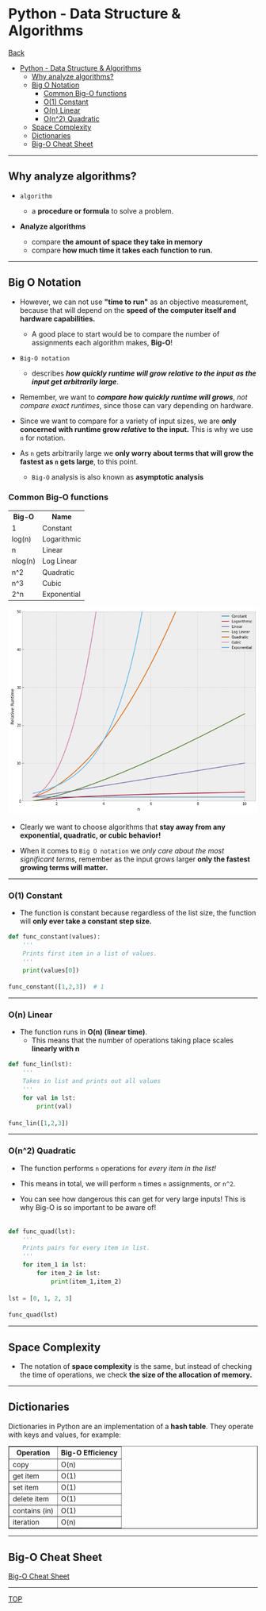 # Python - Data Structure & Algorithms

[Back](../index.md)

- [Python - Data Structure \& Algorithms](#python---data-structure--algorithms)
  - [Why analyze algorithms?](#why-analyze-algorithms)
  - [Big O Notation](#big-o-notation)
    - [Common Big-O functions](#common-big-o-functions)
    - [O(1) Constant](#o1-constant)
    - [O(n) Linear](#on-linear)
    - [O(n^2) Quadratic](#on2-quadratic)
  - [Space Complexity](#space-complexity)
  - [Dictionaries](#dictionaries)
  - [Big-O Cheat Sheet](#big-o-cheat-sheet)

---

## Why analyze algorithms?

- `algorithm`

  - a **procedure or formula** to solve a problem.

- **Analyze algorithms**

  - compare **the amount of space they take in memory**
  - compare **how much time it takes each function to run.**

---

## Big O Notation

- However, we can not use **"time to run"** as an objective measurement, because that will depend on the **speed of the computer itself and hardware capabilities.**

  - A good place to start would be to compare the number of assignments each algorithm makes, **Big-O**!

- `Big-O notation`

  - describes **_how quickly runtime will grow relative to the input as the input get arbitrarily large_**.

- Remember, we want to **_compare how quickly runtime will grows_**, _not compare exact runtimes_, since those can vary depending on hardware.

- Since we want to compare for a variety of input sizes, we are **only concerned with runtime grow _relative_ to the input.** This is why we use `n` for notation.

- As `n` gets arbitrarily large we **only worry about terms that will grow the fastest as `n` gets large**, to this point.
  - `Big-O` analysis is also known as **asymptotic analysis**

### Common Big-O functions

<table>
<tr>
    <th><strong>Big-O</strong></th>
    <th><strong>Name</strong></th>
</tr>
<tr>
    <td>1</td>
    <td>Constant</td>
</tr>
<tr>
    <td>log(n)</td>
    <td>Logarithmic</td>
</tr>
    <tr><td>n</td>
    <td>Linear</td>
</tr>
    <tr><td>nlog(n)</td>
    <td>Log Linear</td>
</tr>
    <tr><td>n^2</td>
    <td>Quadratic</td>
</tr>
    <tr><td>n^3</td>
    <td>Cubic</td>
</tr>
    <tr><td>2^n</td>
    <td>Exponential</td>
</tr>
</table>

![diagram](./pic/diagram.png)

- Clearly we want to choose algorithms that **stay away from any exponential, quadratic, or cubic behavior!**

- When it comes to `Big O notation` we _only care about the most significant terms_, remember as the input grows larger **only the fastest growing terms will matter.**

---

### O(1) Constant

- The function is constant because regardless of the list size, the function will **only ever take a constant step size.**

```py
def func_constant(values):
    '''
    Prints first item in a list of values.
    '''
    print(values[0])

func_constant([1,2,3])  # 1
```

---

### O(n) Linear

- The function runs in **O(n) (linear time)**.
  - This means that the number of operations taking place scales **linearly with n**

```py
def func_lin(lst):
    '''
    Takes in list and prints out all values
    '''
    for val in lst:
        print(val)

func_lin([1,2,3])

```

---

### O(n^2) Quadratic

- The function performs `n` operations for _every item in the list!_

- This means in total, we will perform `n` times `n` assignments, or `n^2`.
- You can see how dangerous this can get for very large inputs! This is why Big-O is so important to be aware of!

```py

def func_quad(lst):
    '''
    Prints pairs for every item in list.
    '''
    for item_1 in lst:
        for item_2 in lst:
            print(item_1,item_2)

lst = [0, 1, 2, 3]

func_quad(lst)
```

---

## Space Complexity

- The notation of **space complexity** is the same, but instead of checking the time of operations, we check **the size of the allocation of memory.**

---

## Dictionaries

Dictionaries in Python are an implementation of a **hash table**. They operate with keys and values, for example:

<table border="1">
<thead valign="bottom">
<tr class="row-odd"><th class="head">Operation</th>
<th class="head">Big-O Efficiency</th>
</tr>
</thead>
<tbody valign="top">
<tr class="row-even"><td>copy</td>
<td>O(n)</td>
</tr>
<tr class="row-odd"><td>get item</td>
<td>O(1)</td>
</tr>
<tr class="row-even"><td>set item</td>
<td>O(1)</td>
</tr>
<tr class="row-odd"><td>delete item</td>
<td>O(1)</td>
</tr>
<tr class="row-even"><td>contains (in)</td>
<td>O(1)</td>
</tr>
<tr class="row-odd"><td>iteration</td>
<td>O(n)</td>
</tr>
</tbody>
</table>

---

## Big-O Cheat Sheet

[Big-O Cheat Sheet](https://www.bigocheatsheet.com/)

---

[TOP](#python---data-structure--algorithms)
